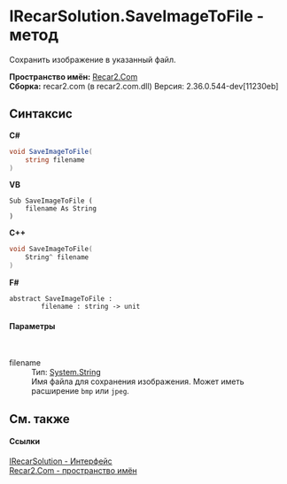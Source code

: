 # IRecarSolution.SaveImageToFile - метод
 

Сохранить изображение в указанный файл.

**Пространство имён:**&nbsp;<a href="68726a4f-5108-9c67-8918-cc6a6e73f216">Recar2.Com</a><br />**Сборка:**&nbsp;recar2.com (в recar2.com.dll) Версия: 2.36.0.544-dev[11230eb]

## Синтаксис

**C#**<br />
``` C#
void SaveImageToFile(
	string filename
)
```

**VB**<br />
``` VB
Sub SaveImageToFile ( 
	filename As String
)
```

**C++**<br />
``` C++
void SaveImageToFile(
	String^ filename
)
```

**F#**<br />
``` F#
abstract SaveImageToFile : 
        filename : string -> unit 

```


#### Параметры
&nbsp;<dl><dt>filename</dt><dd>Тип:&nbsp;<a href="http://msdn2.microsoft.com/ru-ru/library/s1wwdcbf" target="_blank">System.String</a><br />Имя файла для сохранения изображения. Может иметь расширение `bmp` или `jpeg`.</dd></dl>

## См. также


#### Ссылки
<a href="c8fc0f66-db11-9b96-5b94-03633ffca39e">IRecarSolution - Интерфейс</a><br /><a href="68726a4f-5108-9c67-8918-cc6a6e73f216">Recar2.Com - пространство имён</a><br />